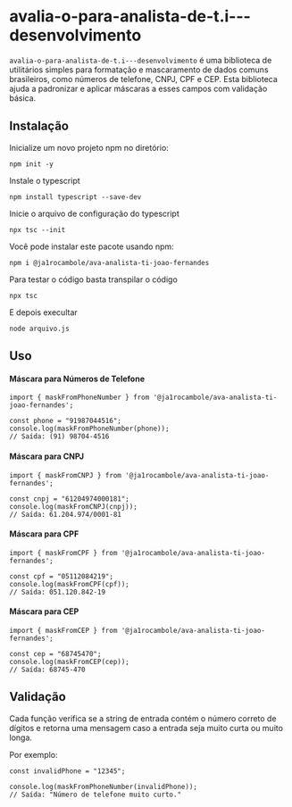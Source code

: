 # avalia-o-para-analista-de-t.i---desenvolvimento

`avalia-o-para-analista-de-t.i---desenvolvimento` é uma biblioteca de utilitários simples para formatação e mascaramento de dados comuns brasileiros, como números de telefone, CNPJ, CPF e CEP. Esta biblioteca ajuda a padronizar e aplicar máscaras a esses campos com validação básica.

## Instalação

Inicialize um novo projeto npm no diretório:
```
npm init -y
```

Instale o typescript
```
npm install typescript --save-dev
```

Inicie o arquivo de configuração do typescript
```
npx tsc --init
```

Você pode instalar este pacote usando npm:
```
npm i @ja1rocambole/ava-analista-ti-joao-fernandes
```


Para testar o código basta transpilar o código

```
npx tsc 
```
 
E depois execultar
```
node arquivo.js
```

## Uso
#### Máscara para Números de Telefone

```
import { maskFromPhoneNumber } from '@ja1rocambole/ava-analista-ti-joao-fernandes';

const phone = "91987044516";
console.log(maskFromPhoneNumber(phone)); 
// Saída: (91) 98704-4516
```

#### Máscara para CNPJ
```
import { maskFromCNPJ } from '@ja1rocambole/ava-analista-ti-joao-fernandes';

const cnpj = "61204974000181";
console.log(maskFromCNPJ(cnpj)); 
// Saída: 61.204.974/0001-81
```

#### Máscara para CPF
```
import { maskFromCPF } from '@ja1rocambole/ava-analista-ti-joao-fernandes';

const cpf = "05112084219";
console.log(maskFromCPF(cpf)); 
// Saída: 051.120.842-19
```

#### Máscara para CEP
```
import { maskFromCEP } from '@ja1rocambole/ava-analista-ti-joao-fernandes';

const cep = "68745470";
console.log(maskFromCEP(cep)); 
// Saída: 68745-470
```

## Validação
Cada função verifica se a string de entrada contém o número correto de dígitos e retorna uma mensagem caso a entrada seja muito curta ou muito longa.

Por exemplo:

```
const invalidPhone = "12345";

console.log(maskFromPhoneNumber(invalidPhone)); 
// Saída: "Número de telefone muito curto."
```
